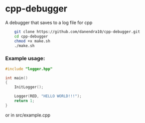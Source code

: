 # cpp-debugger

A debugger that saves to a log file for cpp

```bash
    git clone https://github.com/danendra10/cpp-debugger.git
    cd cpp-debugger
    chmod +x make.sh
    ./make.sh
```

### Example usage:

```cpp
#include "logger.hpp"

int main()
{
    InitLogger();

    Logger(RED, "HELLO WORLD!!!");
    return 1;
}
```

or in src/example.cpp
